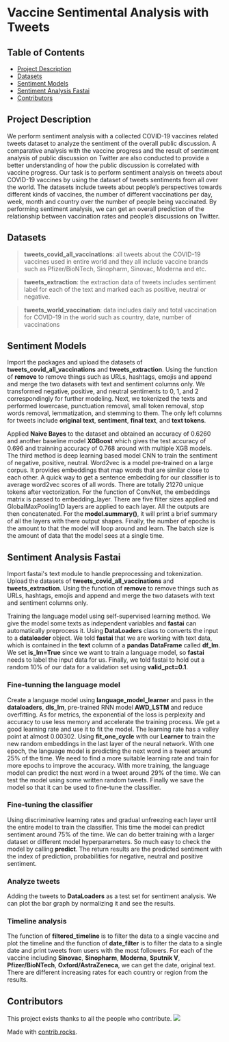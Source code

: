 # Vaccine Sentimental Analysis with Tweets

## Table of Contents

- [Project Description](#project-description)
- [Datasets](#datasets)
- [Sentiment Models](#sentiment-models)
- [Sentiment Analysis Fastai](#sentiment-analysis-fastai)
- [Contributors](#contributors)
## Project Description 

We perform sentiment analysis with a collected COVID-19 vaccines related tweets dataset to analyze the sentiment of the overall public discussion. A comparative analysis with the vaccine progress and the result of sentiment analysis of public discussion on Twitter are also conducted to provide a better understanding of how the public discussion is correlated with vaccine progress. Our task is to perform sentiment analysis on tweets about COVID-19 vaccines by using the dataset of tweets sentiments from all over the world. The datasets include tweets about people’s perspectives towards different kinds of vaccines, the number of different vaccinations per day, week, month and country over the number of people being vaccinated. By performing sentiment analysis, we can get an overall prediction of the relationship between vaccination rates and people’s discussions on Twitter.

## Datasets

> **tweets_covid_all_vaccinations**: all tweets about the COVID-19 vaccines used in entire world and they all include vaccine brands such as Pfizer/BioNTech, Sinopharm, Sinovac, Moderna and etc.

> **tweets_extraction**: the extraction data of tweets includes sentiment label for each of the text and marked each as positive, neutral or negative.

> **tweets_world_vaccination**: data includes daily and total vaccination for COVID-19 in the world such as country, date, number of vaccinations

## Sentiment Models

Import the packages and upload the datasets of **tweets_covid_all_vaccinations** and **tweets_extraction**. Using the function of **remove** to remove things such as URLs, hashtags, emojis and append and merge the two datasets with text and sentiment columns only. We transformed negative, positive, and neutral sentiments to 0, 1, and 2 correspondingly for further modeling. Next, we tokenized the texts and performed lowercase, punctuation removal, small token removal, stop words removal, lemmatization, and stemming to them. The only left columns for tweets include **original text**, **sentiment**, **final text**, and **text tokens**. 

Applied **Naive Bayes** to the dataset and obtained an accuracy of 0.6260 and another baseline model **XGBoost** which gives the test accuracy of 0.696 and trainning accuracy of 0.768 around with multiple XGB models. The third method is deep learning based model CNN to train the sentiment of negative, positive, neutral. Word2vec is a model pre-trained on a large corpus. It provides embeddings that map words that are similar close to each other. A quick way to get a sentence embedding for our classifier is to average word2vec scores of all words. There are totally 21270 unique tokens after vectorization. For the function of ConvNet, the embeddings matrix is passed to embedding_layer. There are five filter sizes applied and GlobalMaxPooling1D layers are applied to each layer. All the outputs are then concatenated. For the **model.summary()**, it will print a brief summary of all the layers with there output shapes. Finally, the number of epochs is the amount to that the model will loop around and learn. The batch size is the amount of data that the model sees at a single time.

## Sentiment Analysis Fastai

Import fastai's text module to handle preprocessing and tokenization. Upload the datasets of **tweets_covid_all_vaccinations** and **tweets_extraction**. Using the function of **remove** to remove things such as URLs, hashtags, emojis and append and merge the two datasets with text and sentiment columns only.

Training the language model using self-supervised learning method. We give the model some texts as independent variables and **fastai** can automatically preprocess it. Using **DataLoaders** class to converts the input to a **dataloader** object. We told **fastai** that we are working with text data, which is contained in the **text** column of a **pandas** **DataFrame** called **df_lm**. We set **is_lm=True** since we want to train a language model, so **fastai** needs to label the input data for us. Finally, we told fastai to hold out a random 10% of our data for a validation set using **valid_pct=0.1**.

### Fine-tunning the language model

Create a language model using **language_model_learner** and pass in the **dataloaders**, **dls_lm**, pre-trained RNN model **AWD_LSTM** and reduce overfitting. As for metrics, the exponential of the loss is perplexity and accuracy to use less memory and accelerate the training process. We get a good learning rate and use it to fit the model. The learning rate has a valley point at almost 0.00302. Using **fit_one_cycle** with our **Learner** to train the new random embeddings in the last layer of the neural network. With one epoch, the language model is predicting the next word in a tweet around 25% of the time. We need to find a more suitable learning rate and train for more epochs to improve the accuracy. With more training, the language model can predict the next word in a tweet around 29% of the time. We can test the model using some written random tweets. Finally we save the model so that it can be used to fine-tune the classifier.

### Fine-tuning the classifier

Using discriminative learning rates and gradual unfreezing each layer until the entire model to train the classifier. This time the model can predict sentiment around 75% of the time. We can do better training with a larger dataset or different model hyperparameters. So much easy to check the model by calling **predict**. The return results are the predicted sentiment with the index of prediction, probabilities for negative, neutral and positive sentiment. 

### Analyze tweets

Adding the tweets to **DataLoaders** as a test set for sentiment analysis. We can plot the bar graph by normalizing it and see the results. 

### Timeline analysis

The function of **filtered_timeline** is to filter the data to a single vaccine and plot the timeline and the function of **date_filter** is to filter the data to a single date and print tweets from users with the most followers. For each of the vaccine including **Sinovac**, **Sinopharm**, **Moderna**, **Sputnik V**, **Pfizer/BioNTech**, **Oxford/AstraZeneca**, we can get the date, original text. There are different increasing rates for each country or region from the results. 


## Contributors

This project exists thanks to all the people who contribute. 
<a href="https://github.com/MadaoIsMyBrother/sentiment-analysis/graphs/contributors">
  <img src="https://contrib.rocks/image?repo=MadaoIsMyBrother/sentiment-analysis" />
</a>

Made with [contrib.rocks](https://contrib.rocks).